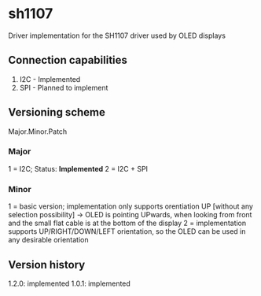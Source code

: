 # sh1107
Driver implementation for the SH1107 driver used by OLED displays

## Connection capabilities
1. I2C - Implemented
2. SPI - Planned to implement

## Versioning scheme
Major.Minor.Patch
### Major
1 = I2C; Status: **Implemented**
2 = I2C + SPI

### Minor
1 = basic version; implementation only supports orentiation UP [without any selection possibility] -> OLED is pointing UPwards, when looking from front and the small flat cable is at the bottom of the display
2 = implementation supports UP/RIGHT/DOWN/LEFT orientation, so the OLED can be used in any desirable orientation

## Version history
1.2.0: implemented
1.0.1: implemented
